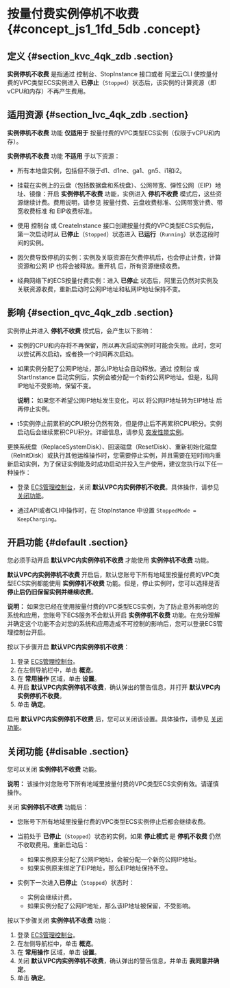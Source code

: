 # 按量付费实例停机不收费 {#concept_js1_1fd_5db .concept}

## 定义 {#section_kvc_4qk_zdb .section}

**实例停机不收费** 是指通过 控制台、StopInstance 接口或者 阿里云CLI 使按量付费的VPC类型ECS实例进入 **已停止**（`Stopped`）状态后，该实例的计算资源（即vCPU和内存）不再产生费用。

## 适用资源 {#section_lvc_4qk_zdb .section}

**实例停机不收费** 功能 **仅适用于** 按量付费的VPC类型ECS实例（仅限于vCPU和内存）。

**实例停机不收费** 功能 **不适用** 于以下资源：

-   所有本地盘实例，包括但不限于d1、d1ne、ga1、gn5、i1和i2。

-   挂载在实例上的云盘（包括数据盘和系统盘）、公网带宽、弹性公网（EIP）地址、镜像：开启 **实例停机不收费** 功能，实例进入 **停机不收费** 模式后，这些资源继续计费。费用说明，请参见 按量付费、云盘收费标准、公网带宽计费、带宽收费标准 和 EIP收费标准。

-   使用 控制台 或 CreateInstance 接口创建按量付费的VPC类型ECS实例后，第一次启动时从 **已停止**（`Stopped`）状态进入 **已运行**（`Running`）状态这段时间的实例。

-   因欠费导致停机的实例：实例及关联资源在欠费停机后，也会停止计费，计算资源和公网 IP 也将会被释放。重开机 后，所有资源继续收费。

-   经典网络下的ECS按量付费实例：进入 **已停止** 状态后，阿里云仍然对实例及关联资源收费，重新启动时公网IP地址和私网IP地址保持不变。


## 影响 {#section_qvc_4qk_zdb .section}

实例停止并进入 **停机不收费** 模式后，会产生以下影响：

-   实例的CPU和内存将不再保留，所以再次启动实例时可能会失败。此时，您可以尝试再次启动，或者换一个时间再次启动。

-   如果实例分配了公网IP地址，那么IP地址会自动释放。通过 控制台 或 StartInstance 启动实例后，实例会被分配一个新的公网IP地址。但是，私网IP地址不受影响，保留不变。

    **说明：** 如果您不希望公网IP地址发生变化，可以 将公网IP地址转为EIP地址 后再停止实例。

-   t5实例停止前累积的CPU积分仍然有效，但是停止后不再累积CPU积分。实例启动后会继续累积CPU积分。详细信息，请参见 [突发性能实例](../../../../intl.zh-CN/产品简介/实例/突发性能实例.md#)。


更换系统盘（ReplaceSystemDisk）、回滚磁盘（ResetDisk）、重新初始化磁盘（ReInitDisk）或执行其他运维操作时，您需要停止实例，并且需要在短时间内重新启动实例，为了保证实例能及时成功启动并投入生产使用，建议您执行以下任一种操作：

-   登录 [ECS管理控制台](https://ecs.console.aliyun.com/#/home)，关闭 **默认VPC内实例停机不收费**。具体操作，请参见 [关闭功能](#disable)。

-   通过API或者CLI中操作时，在 StopInstance 中设置 `StoppedMode = KeepCharging`。


## 开启功能 {#default .section}

您必须手动开启 **默认VPC内实例停机不收费** 才能使用 **实例停机不收费** 功能。

**默认VPC内实例停机不收费** 开启后，默认您账号下所有地域里按量付费的VPC类型ECS实例都能使用 **实例停机不收费** 功能。但是，停止实例时，您可以选择是否 **停止后仍旧保留实例并继续收费**。

**说明：** 如果您已经在使用按量付费的VPC类型ECS实例，为了防止意外影响您的系统和应用，您账号下ECS服务不会默认开启 **实例停机不收费** 功能。在充分理解并确定这个功能不会对您的系统和应用造成不可控制的影响后，您可以登录ECS管理控制台开启。

按以下步骤开启 **默认VPC内实例停机不收费**：

1.  登录 [ECS管理控制台](https://ecs.console.aliyun.com/#/home)。
2.  在左侧导航栏中，单击 **概览**。
3.  在 **常用操作** 区域，单击 **设置**。
4.  开启 **默认VPC内实例停机不收费**，确认弹出的警告信息，并打开 **默认VPC内实例停机不收费**。
5.  单击 **确定**。

启用 **默认VPC内实例停机不收费** 后，您可以关闭该设置。具体操作，请参见 [关闭功能](#disable)。

## 关闭功能 {#disable .section}

您可以关闭 **实例停机不收费** 功能。

**说明：** 该操作对您账号下所有地域里按量付费的VPC类型ECS实例有效。请谨慎操作。

关闭 **实例停机不收费** 功能后：

-   您账号下所有地域里按量付费的VPC类型ECS实例停止后都会继续收费。

-   当前处于 **已停止**（`Stopped`）状态的实例，如果 **停止模式** 是 **停机不收费** 仍然不收取费用。重新启动后：

    -   如果实例原来分配了公网IP地址，会被分配一个新的公网IP地址。
    -   如果实例原来绑定了EIP地址，那么EIP地址保持不变。
-   实例下一次进入**已停止**（`Stopped`）状态时：

    -   实例会继续计费。
    -   如果实例分配了公网IP地址，那么该IP地址被保留，不受影响。

按以下步骤关闭 **实例停机不收费** 功能：

1.  登录 [ECS管理控制台](https://ecs.console.aliyun.com/#/home)。
2.  在左侧导航栏中，单击 **概览**。
3.  在 **常用操作** 区域，单击 **设置**。
4.  关闭 **默认VPC内实例停机不收费**，确认弹出的警告信息，并单击 **我同意并确定**。
5.  单击 **确定**。

